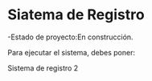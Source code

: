 <h1> Siatema de Registro</h1>

-Estado de proyecto:En construcción.

Para ejecutar el sistema, debes poner:



Sistema de registro 2
